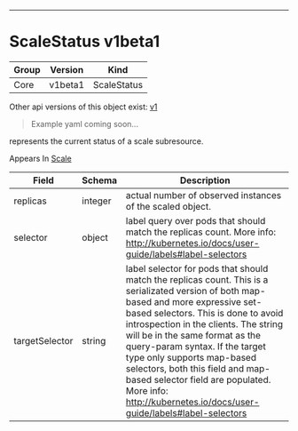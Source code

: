 

-----------
# ScaleStatus v1beta1

Group        | Version     | Kind
------------ | ---------- | -----------
Core | v1beta1 | ScaleStatus





<aside class="notice">Other api versions of this object exist: <a href="#scalestatus-v1">v1</a> </aside>

> Example yaml coming soon...


represents the current status of a scale subresource.

<aside class="notice">
Appears In <a href="#scale-v1beta1">Scale</a> </aside>

Field        | Schema     | Description
------------ | ---------- | -----------
replicas | integer | actual number of observed instances of the scaled object.
selector | object | label query over pods that should match the replicas count. More info: http://kubernetes.io/docs/user-guide/labels#label-selectors
targetSelector | string | label selector for pods that should match the replicas count. This is a serializated version of both map-based and more expressive set-based selectors. This is done to avoid introspection in the clients. The string will be in the same format as the query-param syntax. If the target type only supports map-based selectors, both this field and map-based selector field are populated. More info: http://kubernetes.io/docs/user-guide/labels#label-selectors






